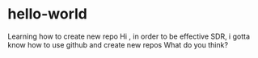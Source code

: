 # hello-world
Learning how to create new repo
Hi , in order to be effective SDR, i gotta know how to use github and create new repos
What do you think?
